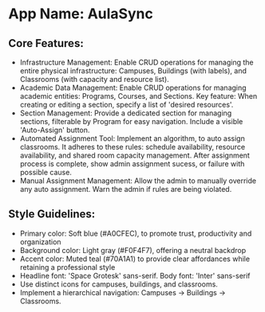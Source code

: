 # **App Name**: AulaSync

## Core Features:

- Infrastructure Management: Enable CRUD operations for managing the entire physical infrastructure: Campuses, Buildings (with labels), and Classrooms (with capacity and resource list).
- Academic Data Management: Enable CRUD operations for managing academic entities: Programs, Courses, and Sections. Key feature: When creating or editing a section, specify a list of 'desired resources'.
- Section Management: Provide a dedicated section for managing sections, filterable by Program for easy navigation. Include a visible 'Auto-Assign' button.
- Automated Assignment Tool: Implement an algorithm, to auto assign classrooms. It adheres to these rules: schedule availability, resource availability, and shared room capacity management. After assignment process is complete, show admin assignment sucess, or failure with possible cause. 
- Manual Assignment Management: Allow the admin to manually override any auto assignment. Warn the admin if rules are being violated.

## Style Guidelines:

- Primary color: Soft blue (#A0CFEC), to promote trust, productivity and organization
- Background color: Light gray (#F0F4F7), offering a neutral backdrop
- Accent color: Muted teal (#70A1A1) to provide clear affordances while retaining a professional style
- Headline font: 'Space Grotesk' sans-serif. Body font: 'Inter' sans-serif
- Use distinct icons for campuses, buildings, and classrooms.
- Implement a hierarchical navigation: Campuses -> Buildings -> Classrooms.